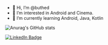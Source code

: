 - 👋 Hi, I’m @buthed
- 👀 I’m interested in Android and Cinema.
- 🌱 I’m currently learning Android, Java, Kotlin

![Anurag's GitHub stats](https://github-readme-stats.vercel.app/api?username=buthed&show_icons=true&theme=tokyonight)

[![LinkedIn Badge](https://img.shields.io/badge/LinkedIn-Profile-informational?style=flat&logo=linkedin&logoColor=white&color=0D76A8)](https://www.linkedin.com/in/artem-tikhonov-8714061b0/)
